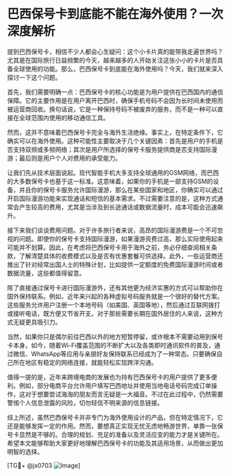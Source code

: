 # 巴西保号卡到底能不能在海外使用？一次深度解析

提到巴西保号卡，相信不少人都会心生疑问：这个小卡片真的能带我走遍世界吗？尤其是在国际旅行日益频繁的今天，越来越多的人开始关注这张小小的卡片是否具备全球使用的功能。那么，巴西保号卡到底能在海外使用吗？今天，我们就来深入探讨一下这个问题。

首先，我们需要明确一点：巴西保号卡的核心功能是为用户提供在巴西国内的通信保障。它的主要作用是在用户离开巴西时，确保手机号码不会因为长时间未使用而被运营商回收。换句话说，它是一种保持号码不被废弃的服务，而不是一种可以直接在全球范围内使用的移动通信工具。

然而，这并不意味着巴西保号卡完全与海外生活绝缘。事实上，在特定条件下，它确实可以在海外使用。这种可能性主要取决于几个关键因素：首先是用户的手机是否支持双频或多频网络；其次是用户所选择的保号卡服务提供商是否支持国际漫游；最后则是用户个人对费用的承受能力。

让我们先从技术层面说起。现代智能手机大多支持全球通用的GSM网络，而巴西的大多数保号卡也基于这一标准。这意味着，如果你的手机是一部支持GSM的设备，并且你的保号卡服务允许国际漫游，那么在某些国家和地区，你确实可以通过开启国际漫游功能来实现通话和短信的基本需求。不过需要注意的是，这种方式通常会产生较高的费用，尤其是当涉及到长途通话或数据流量时，成本可能会迅速飙升。

接下来我们谈谈费用问题。对于许多旅行者来说，高昂的国际漫游费是一个不可忽视的问题。即使你的保号卡支持国际漫游，如果漫游资费过高，那么实际使用起来可能并不划算。因此，在考虑将巴西保号卡用于海外之前，务必仔细查阅相关条款，了解清楚具体的收费模式以及是否有优惠套餐可供选择。此外，一些运营商还推出了针对经常出国人士的特殊计划，比如提供一定额度的免费国际漫游时间或者数据流量，这些都值得留意。

除了直接通过保号卡进行国际漫游外，还有其他更为经济实惠的方式可以帮助你在国外保持联系。例如，近年来兴起的各种虚拟号码服务就是一个很好的替代方案。这些服务允许用户注册一个本地号码（如美国、英国等地），然后通过互联网拨打或接听电话，既方便又节省开支。对于那些需要长期在国外居住的人来说，这种方式无疑更具吸引力。

当然，如果你只是偶尔前往巴西以外的地方短暂停留，或许根本不需要动用到保号卡本身。如今，随着Wi-Fi覆盖范围的不断扩大以及各类即时通讯软件的普及，通过微信、WhatsApp等应用与亲朋好友保持联系已经成为了一种常态。只要确保自己所在地区有稳定的网络连接，就能轻松实现跨洋沟通。

值得一提的是，近年来跨境电商的发展也为持有巴西保号卡的用户提供了更多便利。例如，部分电商平台允许用户填写巴西地址并使用当地电话号码完成订单操作，这对于想要尝试海淘的朋友而言无疑是一大福音。不过在此过程中，仍然需要警惕个人信息泄露的风险，切勿轻信不明来源的信息链接。

综上所述，虽然巴西保号卡并非专门为海外使用设计的产品，但在特定情况下，它还是能够发挥一定的作用。然而，要想真正实现无忧无虑地畅游世界，单靠一张保号卡显然是不够的。合理的规划、充足的准备以及灵活应变的能力才是关键所在。希望本文能够帮助大家更好地理解巴西保号卡的功能及其适用场景，从而做出更加明智的选择。

[TG💪+ @jx0703 ![Image](https://github.com/user-attachments/assets/dbca1d08-cadb-493c-b0ec-ad6f7a83f270)]
